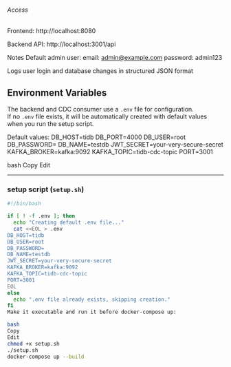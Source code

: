 ###### Access
Frontend: http://localhost:8080

Backend API: http://localhost:3001/api

Notes
Default admin user:
email: admin@example.com
password: admin123

Logs user login and database changes in structured JSON format




## Environment Variables
The backend and CDC consumer use a `.env` file for configuration.  
If no `.env` file exists, it will be automatically created with default values when you run the setup script.

Default values:
DB_HOST=tidb
DB_PORT=4000
DB_USER=root
DB_PASSWORD=
DB_NAME=testdb
JWT_SECRET=your-very-secure-secret
KAFKA_BROKER=kafka:9092
KAFKA_TOPIC=tidb-cdc-topic
PORT=3001

bash
Copy
Edit

---

###  setup script (`setup.sh`)

```bash
#!/bin/bash

if [ ! -f .env ]; then
  echo "Creating default .env file..."
  cat <<EOL > .env
DB_HOST=tidb
DB_USER=root
DB_PASSWORD=
DB_NAME=testdb
JWT_SECRET=your-very-secure-secret
KAFKA_BROKER=kafka:9092
KAFKA_TOPIC=tidb-cdc-topic
PORT=3001
EOL
else
  echo ".env file already exists, skipping creation."
fi
Make it executable and run it before docker-compose up:

bash
Copy
Edit
chmod +x setup.sh
./setup.sh
docker-compose up --build


